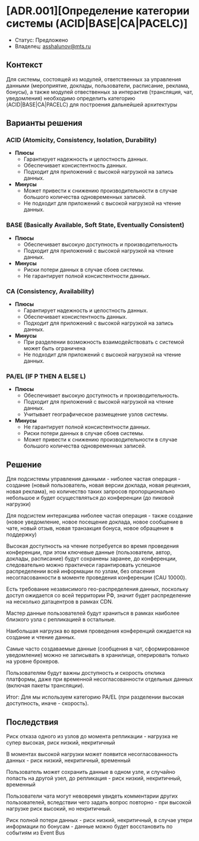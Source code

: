 # [ADR.001][Определение категории системы (ACID|BASE|CA|PACELC)]

* Статус: Предложено
* Владелец: asshalunov@mts.ru

## Контекст
Для системы, состоящей из модулей, ответственных за управления данными (мероприятие, доклады, пользователи, расписание, реклама, бонусы), а также модулей отвественных за интерактив (трансляция, чат, уведомления) необходимо определить категорию (ACID|BASE|CA|PACELC) для построения дальнейшей архитектуры

## Варианты решения

### ACID (Atomicity, Consistency, Isolation, Durability)
* **Плюсы**
  * Гарантирует надежность и целостность данных.
  * Обеспечивает консистентность данных.
  * Подходит для приложений с высокой нагрузкой на запись данных.
* **Минусы**
  * Может привести к снижению производительности в случае большого количества одновременных записей.
  * Не подходит для приложений с высокой нагрузкой на чтение данных.

### BASE (Basically Available, Soft State, Eventually Consistent)
* **Плюсы**
  * Обеспечивает высокую доступность и производительность
  * Подходит для приложений с высокой нагрузкой на чтение данных.
* **Минусы**
  * Риски потери данных в случае сбоев системы.
  * Не гарантирует полной консистентности данных.

### CA (Consistency, Availability)
* **Плюсы**
  * Гарантирует надежность и целостность данных.
  * Обеспечивает консистентность данных.
  * Подходит для приложений с высокой нагрузкой на запись данных.
* **Минусы**
  * При разделении возможность взаимодействовать с системой может быть ограничена
  * Не подходит для приложений с высокой нагрузкой на чтение данных.

### PA/EL (IF P THEN A ELSE L)
* **Плюсы**
  * Обеспечивает высокую доступность и производительность.
  * Подходит для приложений с высокой нагрузкой на чтение данных.
  * Учитывает географическое размещение узлов системы.
* **Минусы**
  * Не гарантирует полной консистентности данных.
  * Риски потери данных в случае сбоев системы.
  * Может привести к снижению производительности в случае большого количества одновременных записей.

## Решение
Для подсистемы управления данными - ниболее частая операция - создание (новый пользователь, новая версии доклада, новая рецензия, новая реклама), но количество таких запросов пропорционально небольшое и будет осуществляться до конференции (до пиковой нагрузки)

Для подсистем интеракцива ниболее частая операция - также создание (новое уведомление, новое посещение доклада, новое сообщение в чате, новый отзыв, новая транзакция бонуса, новое обращение в поддержку)

Высокая доступность на чтение потребуется во время проведения конференции, при этом ключевые данные (пользователи, автор, доклады, расписание) будут сохранены заранее, до конференции, следовательно можно практичеси гарантировать успешное распределении всей информации по узлам, без опасения несогласованности в моменте проведения конференции (CAU 10000). 

Есть требование независимого гео-распределения данных, поскольку доступ ожидается со всей территории РФ, значит будет распределение на несколько датацентров в рамках CDN. 

Мастер данные пользователей будут храниться в рамках наиболее близкого узла с репликацией в остальные. 

Наибольшая нагрузка во время проведения конференций ожидается на создание и чтение данных. 

Самые часто создаваемые данные (сообщения в чат, сформированное уведомление) можно не записывать в хранилище, оперировать только на уровне брокеров.

Пользователям будут важны доступность и скорость отклика платформы, даже при временной несогласованности отдельных данных (включая пакеты трансляции).

Итог:
Для мы используем категорию PA/EL (при разделении высокая доступность, иначе - скорость).

## Последствия
Риск отказа одного из узлов до момента репликации - нагрузка не супер высокая, риск низкий, некритичный

В моментах высокой нагрузки может появится несогласованность данных - риск низкий, некритичный, временный

Пользователь может сохранить данные в одном узле, и случайно попасть на другой узел, до репликация - риск низкий, некритичный, временный

Пользователи чата могут невовремя увидеть комментарии других пользователей, вследствии чего задать вопрос повторно - при высокой нагрузке риск высокий, но некритичный.

Риск полной потери данных - риск низкий, некритичный, в случае утери информации по бонусам - данные можно будет восстановить по событиям из Event Bus

